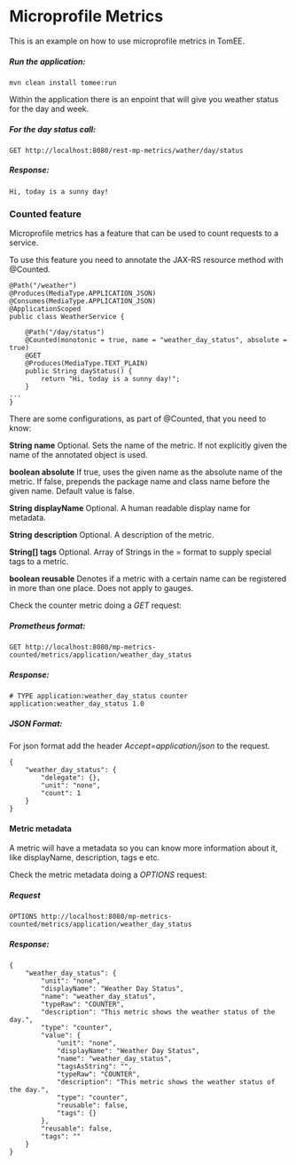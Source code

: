 # Microprofile Metrics
This is an example on how to use microprofile metrics in TomEE.

##### Run the application:

    mvn clean install tomee:run 

Within the application there is an enpoint that will give you weather status for the day and week.

##### For the day status call:

    GET http://localhost:8080/rest-mp-metrics/wather/day/status
    
##### Response:

    Hi, today is a sunny day!
    

### Counted feature
Microprofile metrics has a feature that can be used to count requests to a service.

To use this feature you need to annotate the JAX-RS resource method with @Counted.

    @Path("/weather")
    @Produces(MediaType.APPLICATION_JSON)
    @Consumes(MediaType.APPLICATION_JSON)
    @ApplicationScoped
    public class WeatherService {

        @Path("/day/status")
        @Counted(monotonic = true, name = "weather_day_status", absolute = true)
        @GET
        @Produces(MediaType.TEXT_PLAIN)
        public String dayStatus() {
            return "Hi, today is a sunny day!";
        }
    ...
    }

There are some configurations, as part of @Counted, that you need to know:

**String name**
Optional. Sets the name of the metric. If not explicitly given the name of the annotated object is used.

**boolean absolute**
If true, uses the given name as the absolute name of the metric. If false, prepends the package name and class name before the given name. Default value is false.

**String displayName**
Optional. A human readable display name for metadata.

**String description**
Optional. A description of the metric.

**String[] tags**
Optional. Array of Strings in the <key>=<value> format to supply special tags to a metric.

**boolean reusable**
Denotes if a metric with a certain name can be registered in more than one place. Does not apply to gauges.


Check the counter metric doing a _GET_ request:

##### Prometheus format:

    GET http://localhost:8080/mp-metrics-counted/metrics/application/weather_day_status
    
##### Response:
     
    # TYPE application:weather_day_status counter
    application:weather_day_status 1.0
    
  
##### JSON Format:

For json format add the header _Accept=application/json_ to the request. 
  
    {
        "weather_day_status": {
            "delegate": {},
            "unit": "none",
            "count": 1
        }
    }
   
#### Metric metadata
A metric will have a metadata so you can know more information about it, like displayName, description, tags e etc.

Check the metric metadata doing a _OPTIONS_ request:

##### Request

    OPTIONS http://localhost:8080/mp-metrics-counted/metrics/application/weather_day_status

##### Response:

    {
        "weather_day_status": {
            "unit": "none",
            "displayName": "Weather Day Status",
            "name": "weather_day_status",
            "typeRaw": "COUNTER",
            "description": "This metric shows the weather status of the day.",
            "type": "counter",
            "value": {
                "unit": "none",
                "displayName": "Weather Day Status",
                "name": "weather_day_status",
                "tagsAsString": "",
                "typeRaw": "COUNTER",
                "description": "This metric shows the weather status of the day.",
                "type": "counter",
                "reusable": false,
                "tags": {}
            },
            "reusable": false,
            "tags": ""
        }
    }



